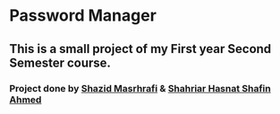 # Password Manager

## This is a small project of my First year Second Semester course.

### Project done by [Shazid Masrhrafi](https://github.com/ShazidMashrafi) & [Shahriar Hasnat Shafin Ahmed](https://github.com/shafinkun)